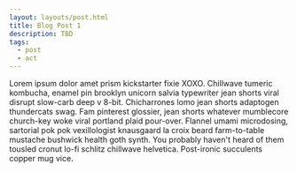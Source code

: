 ```yaml
---
layout: layouts/post.html
title: Blog Post 1
description: TBD
tags:
  - post
  - act
---
```


Lorem ipsum dolor amet prism kickstarter fixie XOXO. Chillwave tumeric kombucha, enamel pin brooklyn unicorn salvia typewriter jean shorts viral disrupt slow-carb deep v 8-bit. Chicharrones lomo jean shorts adaptogen thundercats swag. Fam pinterest glossier, jean shorts whatever mumblecore church-key woke viral portland plaid pour-over. Flannel umami microdosing, sartorial pok pok vexillologist knausgaard la croix beard farm-to-table mustache bushwick health goth synth. You probably haven't heard of them tousled cronut lo-fi schlitz chillwave helvetica. Post-ironic succulents copper mug vice.
